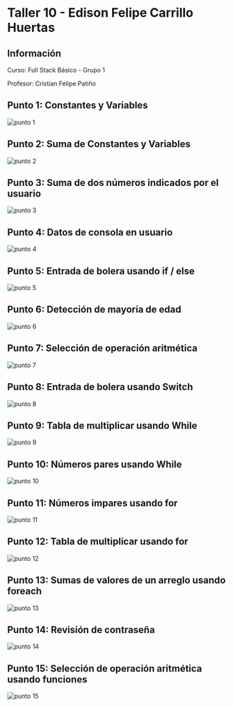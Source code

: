 <h1>Taller 10 - Edison Felipe Carrillo Huertas</h1>
<h2>Información</h2>
<p>Curso: Full Stack Básico - Grupo 1</p>
<p>Profesor: Cristian Felipe Patiño</p>

<h2>Punto 1: Constantes y Variables</h2>
<img src="./public/images/punto-1.png" alt="punto 1">

<h2>Punto 2: Suma de Constantes y Variables</h2>
<img src="./public/images/punto-2.png" alt="punto 2">

<h2>Punto 3: Suma de dos números indicados por el usuario</h2>
<img src="./public/images/punto-3.png" alt="punto 3">

<h2>Punto 4: Datos de consola en usuario</h2>
<img src="./public/images/punto-4.png" alt="punto 4">

<h2>Punto 5: Entrada de bolera usando if / else</h2>
<img src="./public/images/punto-5.png" alt="punto 5">

<h2>Punto 6: Detección de mayoría de edad</h2>
<img src="./public/images/punto-6.png" alt="punto 6">

<h2>Punto 7: Selección de operación aritmética</h2>
<img src="./public/images/punto-7.png" alt="punto 7">

<h2>Punto 8: Entrada de bolera usando Switch</h2>
<img src="./public/images/punto-8.png" alt="punto 8">

<h2>Punto 9: Tabla de multiplicar usando While</h2>
<img src="./public/images/punto-9.png" alt="punto 9">

<h2>Punto 10: Números pares usando While</h2>
<img src="./public/images/punto-10.png" alt="punto 10">

<h2>Punto 11: Números impares usando for</h2>
<img src="./public/images/punto-11.png" alt="punto 11">

<h2>Punto 12: Tabla de multiplicar usando for</h2>
<img src="./public/images/punto-12.png" alt="punto 12">

<h2>Punto 13: Sumas de valores de un arreglo usando foreach</h2>
<img src="./public/images/punto-13.png" alt="punto 13">

<h2>Punto 14: Revisión de contraseña</h2>
<img src="./public/images/punto-14.png" alt="punto 14">

<h2>Punto 15: Selección de operación aritmética usando funciones</h2>
<img src="./public/images/punto-15.png" alt="punto 15">


